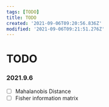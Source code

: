 ```yaml
---
tags: [TODO]
title: TODO
created: '2021-09-06T09:20:56.836Z'
modified: '2021-09-06T09:21:51.276Z'
---
```


# TODO

### 2021.9.6
- [ ] Mahalanobis Distance
- [ ] Fisher information matrix
